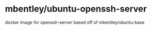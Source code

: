 mbentley/ubuntu-openssh-server
==================

docker image for openssh-server
based off of mbentley/ubuntu-base
